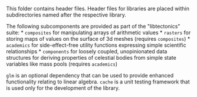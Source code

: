 This folder contains header files. Header files for libraries are placed within subdirectories named after the respective library. 

The following subcomponents are provided as part of the "libtectonics" suite:
	* `composites` for manipulating arrays of arithmetic values
	* `rasters` for storing maps of values on the surface of 3d meshes (requires `composites`)
	* `academics` for side-effect-free utility functions expressing simple scientific relationships
	* `components` for loosely coupled, unopinionated data structures for deriving properties of celestial bodies from simple state variables like mass pools (requires `academics`)

`glm` is an optional dependency that can be used to provide enhanced functionality relating to linear algebra.
`cache` is a unit testing framework that is used only for the development of the library.
